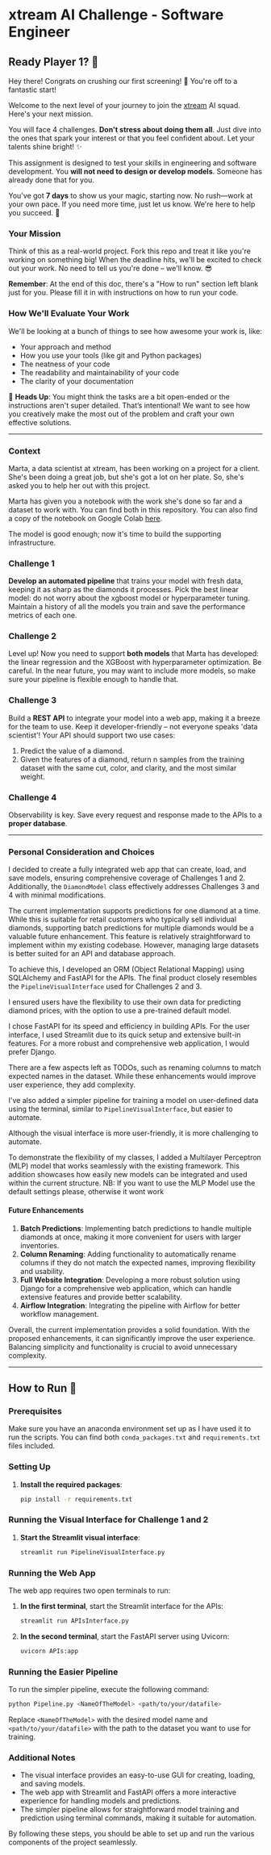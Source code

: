 # xtream AI Challenge - Software Engineer

## Ready Player 1? 🚀

Hey there! Congrats on crushing our first screening! 🎉 You're off to a fantastic start!

Welcome to the next level of your journey to join the [xtream](https://xtreamers.io) AI squad. Here's your next mission.

You will face 4 challenges. **Don't stress about doing them all**. Just dive into the ones that spark your interest or that you feel confident about. Let your talents shine bright! ✨

This assignment is designed to test your skills in engineering and software development. You **will not need to design or develop models**. Someone has already done that for you. 

You've got **7 days** to show us your magic, starting now. No rush—work at your own pace. If you need more time, just let us know. We're here to help you succeed. 🤝

### Your Mission
[comment]: # (Well, well, well. Nice to see you around! You found an Easter Egg! Put the picture of an iguana at the beginning of the "How to Run" section, just to let us know. And have fun with the challenges! 🦎)

Think of this as a real-world project. Fork this repo and treat it like you're working on something big! When the deadline hits, we'll be excited to check out your work. No need to tell us you're done – we'll know. 😎

**Remember**: At the end of this doc, there's a "How to run" section left blank just for you. Please fill it in with instructions on how to run your code.

### How We'll Evaluate Your Work

We'll be looking at a bunch of things to see how awesome your work is, like:

* Your approach and method
* How you use your tools (like git and Python packages)
* The neatness of your code
* The readability and maintainability of your code
* The clarity of your documentation

🚨 **Heads Up**: You might think the tasks are a bit open-ended or the instructions aren't super detailed. That’s intentional! We want to see how you creatively make the most out of the problem and craft your own effective solutions.

---

### Context

Marta, a data scientist at xtream, has been working on a project for a client. She's been doing a great job, but she's got a lot on her plate. So, she's asked you to help her out with this project.

Marta has given you a notebook with the work she's done so far and a dataset to work with. You can find both in this repository.
You can also find a copy of the notebook on Google Colab [here](https://colab.research.google.com/drive/1ZUg5sAj-nW0k3E5fEcDuDBdQF-IhTQrd?usp=sharing).

The model is good enough; now it's time to build the supporting infrastructure.

### Challenge 1

**Develop an automated pipeline** that trains your model with fresh data, keeping it as sharp as the diamonds it processes. 
Pick the best linear model: do not worry about the xgboost model or hyperparameter tuning. 
Maintain a history of all the models you train and save the performance metrics of each one.

### Challenge 2

Level up! Now you need to support **both models** that Marta has developed: the linear regression and the XGBoost with hyperparameter optimization. 
Be careful. 
In the near future, you may want to include more models, so make sure your pipeline is flexible enough to handle that.

### Challenge 3

Build a **REST API** to integrate your model into a web app, making it a breeze for the team to use. Keep it developer-friendly – not everyone speaks 'data scientist'! 
Your API should support two use cases:
1. Predict the value of a diamond.
2. Given the features of a diamond, return n samples from the training dataset with the same cut, color, and clarity, and the most similar weight.

### Challenge 4

Observability is key. Save every request and response made to the APIs to a **proper database**.

---

### Personal Consideration and Choices

I decided to create a fully integrated web app that can create, load, and save models, ensuring comprehensive coverage of Challenges 1 and 2. Additionally, the `DiamondModel` class effectively addresses Challenges 3 and 4 with minimal modifications.

The current implementation supports predictions for one diamond at a time. While this is suitable for retail customers who typically sell individual diamonds, supporting batch predictions for multiple diamonds would be a valuable future enhancement. This feature is relatively straightforward to implement within my existing codebase. However, managing large datasets is better suited for an API and database approach.

To achieve this, I developed an ORM (Object Relational Mapping) using SQLAlchemy and FastAPI for the APIs. The final product closely resembles the `PipelineVisualInterface` used for Challenges 2 and 3.

I ensured users have the flexibility to use their own data for predicting diamond prices, with the option to use a pre-trained default model. 

I chose FastAPI for its speed and efficiency in building APIs. For the user interface, I used Streamlit due to its quick setup and extensive built-in features. For a more robust and comprehensive web application, I would prefer Django.

There are a few aspects left as TODOs, such as renaming columns to match expected names in the dataset. While these enhancements would improve user experience, they add complexity.

I've also added a simpler pipeline for training a model on user-defined data using the terminal, similar to `PipelineVisualInterface`, but easier to automate.

Although the visual interface is more user-friendly, it is more challenging to automate.

To demonstrate the flexibility of my classes, I added a Multilayer Perceptron (MLP) model that works seamlessly with the existing framework. This addition showcases how easily new models can be integrated and used within the current structure.
NB: If you want to use the MLP Model use the default settings please, otherwise it wont work

#### Future Enhancements

1. **Batch Predictions**: Implementing batch predictions to handle multiple diamonds at once, making it more convenient for users with larger inventories.
2. **Column Renaming**: Adding functionality to automatically rename columns if they do not match the expected names, improving flexibility and usability.
3. **Full Website Integration**: Developing a more robust solution using Django for a comprehensive web application, which can handle extensive features and provide better scalability.
4. **Airflow Integration**: Integrating the pipeline with Airflow for better workflow management.

Overall, the current implementation provides a solid foundation. With the proposed enhancements, it can significantly improve the user experience. Balancing simplicity and functionality is crucial to avoid unnecessary complexity.




---

## How to Run 🦎

### Prerequisites

Make sure you have an anaconda environment set up as I have used it to run the scripts. You can find both `conda_packages.txt` and `requirements.txt` files included.

### Setting Up

1. **Install the required packages**:
   ```bash
   pip install -r requirements.txt
   ```

### Running the Visual Interface for Challenge 1 and 2

1. **Start the Streamlit visual interface**:
   ```bash
   streamlit run PipelineVisualInterface.py
   ```

### Running the Web App

The web app requires two open terminals to run:

1. **In the first terminal**, start the Streamlit interface for the APIs:
   ```bash
   streamlit run APIsInterface.py
   ```

2. **In the second terminal**, start the FastAPI server using Uvicorn:
   ```bash
   uvicorn APIs:app 
   ```

### Running the Easier Pipeline

To run the simpler pipeline, execute the following command:
```bash
python Pipeline.py <NameOfTheModel> <path/to/your/datafile>
```
Replace `<NameOfTheModel>` with the desired model name and `<path/to/your/datafile>` with the path to the dataset you want to use for training.

### Additional Notes

- The visual interface provides an easy-to-use GUI for creating, loading, and saving models.
- The web app with Streamlit and FastAPI offers a more interactive experience for handling models and predictions.
- The simpler pipeline allows for straightforward model training and prediction using terminal commands, making it suitable for automation.

By following these steps, you should be able to set up and run the various components of the project seamlessly.